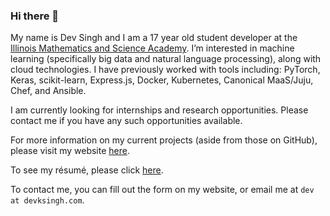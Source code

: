 ### Hi there 👋

My name is Dev Singh and I am a 17 year old student developer at the [Illinois Mathematics and Science Academy](https://imsa.edu). I’m interested in machine learning (specifically big data and natural language processing), along with cloud technologies. I have previously worked with tools including: PyTorch, Keras, scikit-learn, Express.js, Docker, Kubernetes, Canonical MaaS/Juju, Chef, and Ansible.

I am currently looking for internships and research opportunities. Please contact me if you have any such opportunities available.

For more information on my current projects (aside from those on GitHub), please visit my website [here](https://devksingh.com). 

To see my résumé, please click [here](https://devksingh.com/resume).

To contact me, you can fill out the form on my website, or email me at `dev at devksingh.com`.
